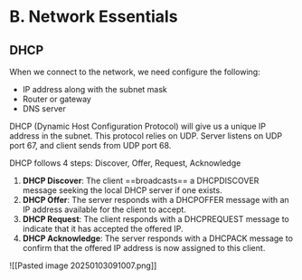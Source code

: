 # B. Network Essentials
## DHCP

When we connect to the network, we need configure the following:
- IP address along with the subnet mask
- Router or gateway
- DNS server

DHCP (Dynamic Host Configuration Protocol) will give us a unique IP address in the subnet.
This protocol relies on UDP.
Server listens on UDP port 67, and client sends from UDP port 68.

DHCP follows 4 steps: Discover, Offer, Request, Acknowledge

1. **DHCP Discover**: The client ==broadcasts== a DHCPDISCOVER message seeking the local DHCP server if one exists.
2. **DHCP Offer**: The server responds with a DHCPOFFER message with an IP address available for the client to accept.
3. **DHCP Request**: The client responds with a DHCPREQUEST message to indicate that it has accepted the offered IP.
4. **DHCP Acknowledge**: The server responds with a DHCPACK message to confirm that the offered IP address is now assigned to this client.

![[Pasted image 20250103091007.png]]